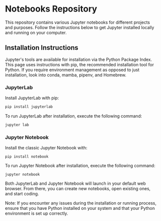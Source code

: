 
# Notebooks Repository

This repository contains various Jupyter notebooks for different projects and purposes. Follow the instructions below to get Jupyter installed locally and running on your computer.

## Installation Instructions

Jupyter's tools are available for installation via the Python Package Index. This page uses instructions with pip, the recommended installation tool for Python. If you require environment management as opposed to just installation, look into conda, mamba, pipenv, and Homebrew.

### JupyterLab

Install JupyterLab with pip:

```sh
pip install jupyterlab
```

To run JupyterLab after installation, execute the following command:

```sh
jupyter lab
```

### Jupyter Notebook

Install the classic Jupyter Notebook with:

```
pip install notebook
```

To run Jupyter Notebook after installation, execute the following command:

```
jupyter notebook
```

Both JupyterLab and Jupyter Notebook will launch in your default web browser. From there, you can create new notebooks, open existing ones, and start coding.

Note: If you encounter any issues during the installation or running process, ensure that you have Python installed on your system and that your Python environment is set up correctly.
